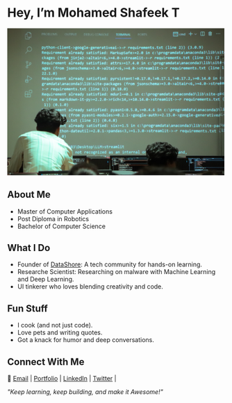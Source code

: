 # Hey, I’m Mohamed Shafeek T  

<img src="https://github.com/T-Mohamed-Shafeek/t-mohamed-shafeek/blob/main/IMG_0493.jpg" alt="Icon" width="500">

## About Me  
- Master of Computer Applications  
- Post Diploma in Robotics  
- Bachelor of Computer Science  

## What I Do  
- Founder of [DataShore](https://datashore.org/): A tech community for hands-on learning.  
- Researche Scientist: Researching on malware with Machine Learning and Deep Learning.  
- UI tinkerer who loves blending creativity and code.  

## Fun Stuff  
- I cook (and not just code).  
- Love pets and writing quotes.  
- Got a knack for humor and deep conversations.  

## Connect With Me  

📧 [Email](mailto:shafeeubaidah@gmail.com) | [Portfolio](https://shafee.netlify.app/) | [LinkedIn](https://www.linkedin.com/in/mohamed-shafeek-t/) |  [Twitter](https://x.com/TMohamedShafeek) |  
  

*"Keep learning, keep building, and make it Awesome!"*
